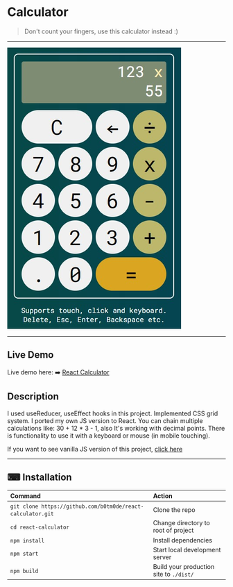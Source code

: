 # Calculator

> Don't count your fingers, use this calculator instead :)

---

![React Calculator](/screenshot.jpg?raw=true)

---
## Live Demo

Live demo here: :arrow_right: [React Calculator](https://calc-project-react.netlify.app/)

## Description

I used useReducer, useEffect hooks in this project. Implemented CSS grid system. I ported my own JS version to React.
You can chain multiple calculations like: 30 + 12 * 3 - 1, also It's working with decimal points.
There is functionality to use it with a keyboard or mouse (in mobile touching).

If you want to see vanilla JS version of this project, [click here](https://github.com/b0tm0de/vanilla-js-calculator)

---

## ⌨ Installation

| Command                                                     | Action                                       |
| :---------------------------------------------------------- | :------------------------------------------- |
| `git clone https://github.com/b0tm0de/react-calculator.git` | Clone the repo                               |
| `cd react-calculator`                                       | Change directory to root of project          |
| `npm install`                                               | Install dependencies                         |
| `npm start`                                                 | Start local development server               |
| `npm build`                                                 | Build your production site to `./dist/`      |
